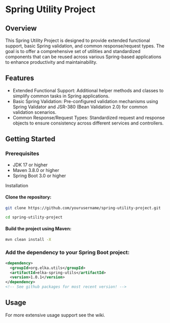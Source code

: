 # Spring Utility Project
## Overview
This Spring Utility Project is designed to provide extended functional support, basic Spring validation, and common response/request types. The goal is to offer a comprehensive set of utilities and standardized components that can be reused across various Spring-based applications to enhance productivity and maintainability.

## Features
 - Extended Functional Support: Additional helper methods and classes to simplify common tasks in Spring applications.
 - Basic Spring Validation: Pre-configured validation mechanisms using Spring Validator and JSR-380 (Bean Validation 2.0) for common validation scenarios.
 - Common Response/Request Types: Standardized request and response objects to ensure consistency across different services and controllers.

## Getting Started

### Prerequisites
 - JDK 17 or higher
 - Maven 3.8.0 or higher
 - Spring Boot 3.0 or higher

Installation

#### Clone the repository:

``` bash
git clone https://github.com/yourusername/spring-utility-project.git
```

``` bash
cd spring-utility-project
```

#### Build the project using Maven:
``` bash
mvn clean install -X
```

### Add the dependency to your Spring Boot project:
``` xml
<dependency>
  <groupId>org.elka.utils</groupId>
  <artifactId>elka-spring-utils</artifactId>
  <version>1.0.1</version>
</dependency>
<!-- See github packages for most recent version! -->
```

## Usage
For more extensive usage support see the wiki.
